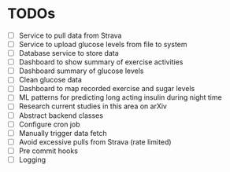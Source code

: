 # TODOs

- [ ] Service to pull data from Strava
- [ ] Service to upload glucose levels from file to system
- [ ] Database service to store data
- [ ] Dashboard to show summary of exercise activities
- [ ] Dashboard summary of glucose levels
- [ ] Clean glucose data
- [ ] Dashboard to map recorded exercise and sugar levels
- [ ] ML patterns for predicting long acting insulin during night time
- [ ] Research current studies in this area on arXiv
- [ ] Abstract backend classes
- [ ] Configure cron job
- [ ] Manually trigger data fetch
- [ ] Avoid excessive pulls from Strava (rate limited)
- [ ] Pre commit hooks
- [ ] Logging
